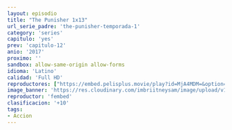 ```yaml
---
layout: episodio
title: "The Punisher 1x13"
url_serie_padre: 'the-punisher-temporada-1'
category: 'series'
capitulo: 'yes'
prev: 'capitulo-12'
anio: '2017'
proximo: ''
sandbox: allow-same-origin allow-forms
idioma: 'Latino'
calidad: 'Full HD'
reproductores: ["https://embed.pelisplus.movie/play?id=MjA4MDM=&option=latin"]
image_banner: 'https://res.cloudinary.com/imbriitneysam/image/upload/v1546476989/punisher-banner-min.jpg'
reproductor: 'fembed'
clasificacion: '+10'
tags:
- Accion
---
```












